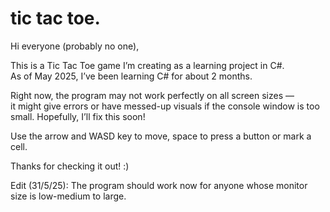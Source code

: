 # tic tac toe.
Hi everyone (probably no one),

This is a Tic Tac Toe game I’m creating as a learning project in C#.  
As of May 2025, I’ve been learning C# for about 2 months.

Right now, the program may not work perfectly on all screen sizes —  
it might give errors or have messed-up visuals if the console window is too small. 
Hopefully, I’ll fix this soon!

Use the arrow and WASD key to move, space to press a button or mark a cell.

Thanks for checking it out! :)

Edit (31/5/25): The program should work now for anyone whose monitor size is low-medium to large.
